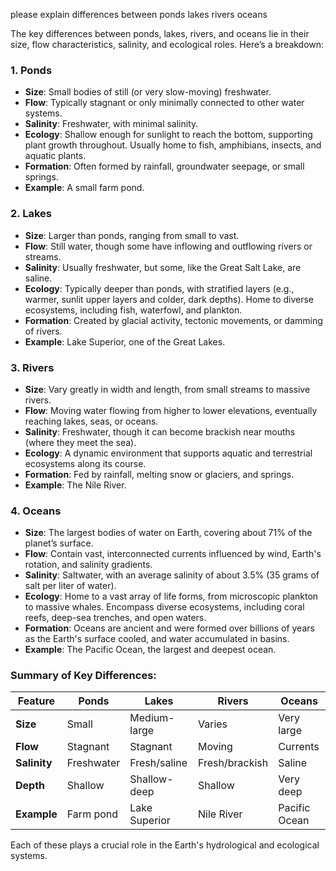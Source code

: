 please explain differences between ponds lakes rivers oceans

The key differences between ponds, lakes, rivers, and oceans lie in their size, flow characteristics, salinity, and ecological roles. Here’s a breakdown:

### 1. **Ponds**
   - **Size**: Small bodies of still (or very slow-moving) freshwater.
   - **Flow**: Typically stagnant or only minimally connected to other water systems.
   - **Salinity**: Freshwater, with minimal salinity.
   - **Ecology**: Shallow enough for sunlight to reach the bottom, supporting plant growth throughout. Usually home to fish, amphibians, insects, and aquatic plants.
   - **Formation**: Often formed by rainfall, groundwater seepage, or small springs.
   - **Example**: A small farm pond.

### 2. **Lakes**
   - **Size**: Larger than ponds, ranging from small to vast.
   - **Flow**: Still water, though some have inflowing and outflowing rivers or streams.
   - **Salinity**: Usually freshwater, but some, like the Great Salt Lake, are saline.
   - **Ecology**: Typically deeper than ponds, with stratified layers (e.g., warmer, sunlit upper layers and colder, dark depths). Home to diverse ecosystems, including fish, waterfowl, and plankton.
   - **Formation**: Created by glacial activity, tectonic movements, or damming of rivers.
   - **Example**: Lake Superior, one of the Great Lakes.

### 3. **Rivers**
   - **Size**: Vary greatly in width and length, from small streams to massive rivers.
   - **Flow**: Moving water flowing from higher to lower elevations, eventually reaching lakes, seas, or oceans.
   - **Salinity**: Freshwater, though it can become brackish near mouths (where they meet the sea).
   - **Ecology**: A dynamic environment that supports aquatic and terrestrial ecosystems along its course.
   - **Formation**: Fed by rainfall, melting snow or glaciers, and springs.
   - **Example**: The Nile River.

### 4. **Oceans**
   - **Size**: The largest bodies of water on Earth, covering about 71% of the planet’s surface.
   - **Flow**: Contain vast, interconnected currents influenced by wind, Earth's rotation, and salinity gradients.
   - **Salinity**: Saltwater, with an average salinity of about 3.5% (35 grams of salt per liter of water).
   - **Ecology**: Home to a vast array of life forms, from microscopic plankton to massive whales. Encompass diverse ecosystems, including coral reefs, deep-sea trenches, and open waters.
   - **Formation**: Oceans are ancient and were formed over billions of years as the Earth's surface cooled, and water accumulated in basins.
   - **Example**: The Pacific Ocean, the largest and deepest ocean.

### Summary of Key Differences:
| Feature            | Ponds         | Lakes         | Rivers        | Oceans        |
|---------------------|---------------|---------------|---------------|---------------|
| **Size**           | Small         | Medium-large  | Varies        | Very large    |
| **Flow**           | Stagnant      | Stagnant      | Moving        | Currents      |
| **Salinity**       | Freshwater    | Fresh/saline  | Fresh/brackish| Saline        |
| **Depth**          | Shallow       | Shallow-deep  | Shallow       | Very deep     |
| **Example**        | Farm pond     | Lake Superior | Nile River    | Pacific Ocean | 

Each of these plays a crucial role in the Earth's hydrological and ecological systems.
